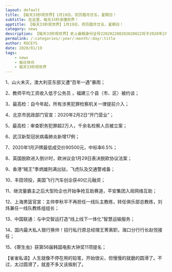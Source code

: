 ```yaml
---
layout: default
title: 【每天33秒观世界】1月19日，农历腊月廿五，星期日！
subtitle: 在这里，每天33秒读懂世界！
apptitle: 【每天33秒观世界】1月19日，农历腊月廿五，星期日！
category: news
description: 【每天33秒观世界】史上最靓身份证号220202200202020022将于2020年2月2日诞生，她是来自吉林省吉林市昌邑区孤店子镇孤店子派出所辖区的小女孩；在这里，每天60秒读懂世界，免费每日快讯新闻简报接口API，微语简报接口API，Skylark，爬虫简讯API接口免费，微信可以直接转账到QQ了。【每天33秒观世界】2019年12月12345678910111213141516171819202122232425262728293031日。ROCEYS全栈CEO 2019年12月17日 11:00:18
permalink: /:categories/:year/:month/:day/:title
author: ROCEYS
date: 2020/01/19
tags:
    - news
    - 每日快讯
    - 每天33秒观世界
---
```



1、山火未灭，澳大利亚东部又遭“百年一遇”暴雨；

2、教师平均工资收入低于公务员 ，福建三个县（市、区）被约谈；

3、最高检：自今年起，所有涉黑犯罪检察机关一律提前介入；

4、北京市民政部门官宣：2020年2月2日“开门营业”；

5、最高检：审查职务犯罪超2万人，千余名检察人员被立案；

6、武汉新型冠状病毒肺炎新增17例； 

7、2020年1月沪牌最低成交价90500元，中标率6.5%；

8、英国脱欧进入倒计时，欧洲议会1月29日表决脱欧协议法案；

9、香港“贼王”季炳雄刑满出狱，飞虎队及交通警戒备；

10、丰田领投，美国飞行汽车创企获40亿元融资；

11、继流量霸主之后大型险企也开始争抢互助赛道，平安集团入局网络互助；

12、上海男篮官宣：主帅李秋平不再担任一线队主教练，转任俱乐部总教练，刘炜兼任一线队教练组组长；

13、中国联通：与中交智运打造“线上线下一体化”智慧运输服务；

14、国内最大私人银行换帅！招行私行原总经理王菁离职，海口分行行长赵悦接任；

15、《寄生虫》获第56届韩国电影大钟奖11项提名；

【雀雀私语】人生就像不停在用的铅笔，开始很尖，但慢慢的就磨的圆滑了。不过，太过圆滑了，就差不多又该挨削了。